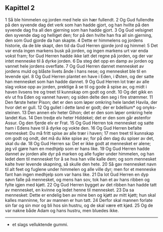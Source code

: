 ## Kapittel 2

1 Så ble himmelen og jorden med hele sin hær fullendt.
2 Og Gud fullendte på den syvende dag det verk som han hadde gjort, og han hvilte på den syvende dag fra all den gjerning som han hadde gjort.
3 Og Gud velsignet den syvende dag og helliget den; for på den hvilte han fra all sin gjerning, den som Gud gjorde da han skapte.
4 Dette er himmelens og jordens historie, da de ble skapt, den tid da Gud Herren gjorde jord og himmel:
5 Det var enda ingen markens busk på jorden, og ingen markens urt var enda vokst fram; for Gud Herren hadde ikke latt det regne på jorden, og der var intet menneske til å dyrke jorden.
6 Da steg det opp en damp av jorden og vannet hele jordens overflate.
7 Og Gud Herren dannet mennesket av jordens muld og blåste livets ånde i hans nese; og mennesket ble til en levende sjel.
8 Og Gud Herren plantet en have i Eden, i Østen, og der satte han mennesket som han hadde dannet.
9 Og Gud Herren lot trær av alle slag vokse opp av jorden, prektige å se til og gode å spise av, og midt i haven livsens tre og treet til kunnskap om godt og ondt.
10 Og det gikk en elv ut fra Eden og vannet haven; og siden delte den seg i fire strømmer.
11 Den første heter Pison; det er den som løper omkring hele landet Havila, der hvor det er gull.
12 Og gullet i dette land er godt; der er bdellium* og onyks-steinen. 
13 Den annen elv heter Gihon; det er den som løper omkring hele landet Kus.
14 Den tredje elv heter Hiddekel; det er den som går østenfor Assur. Og den fjerde elv er Frat.
15 Og Gud Herren tok mennesket og satte ham i Edens have til å dyrke og vokte den.
16 Og Gud Herren befalte mennesket: Du må fritt spise av alle trær i haven;
17 men treet til kunnskap om godt og ondt, det må du ikke spise av; for på den dag du spiser av det, skal du dø.
18 Og Gud Herren sa: Det er ikke godt at mennesket er alene; jeg vil gjøre ham en medhjelp som er hans like.
19 Og Gud Herren hadde dannet av jorden alle dyr på marken og alle fugler under himmelen, og han ledet dem til mennesket for å se hva han ville kalle dem; og som mennesket kalte hver levende skapning, så skulle den hete.
20 Så gav mennesket navn til alt feet og fuglene under himmelen og alle ville dyr; men for et menneske fant han ingen medhjelp som var hans like.
21 Da lot Gud Herren en dyp søvn falle på mennesket, og mens han sov, tok han et av hans ribben og fylte igjen med kjøtt.
22 Og Gud Herren bygget av det ribben han hadde tatt av mennesket, en kvinne og ledet henne til mennesket.
23 Da sa mennesket: Dette er endelig ben av mine ben og kjøtt av mitt kjøtt; hun skal kalles manninne, for av mannen er hun tatt.
24 Derfor skal mannen forlate sin far og sin mor og bli hos sin hustru, og de skal være ett kjød.
25 Og de var nakne både Adam og hans hustru, men bluedes ikke.

---
* et slags velluktende gummi.
